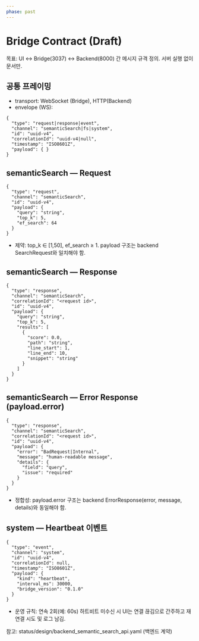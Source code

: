 ```yaml
---
phase: past
---
```


# Bridge Contract (Draft)

목표: UI ↔ Bridge(3037) ↔ Backend(8000) 간 메시지 규격 정의. 서버 실행 없이 문서만.

## 공통 프레이밍
- transport: WebSocket (Bridge), HTTP(Backend)
- envelope (WS):
```/dev/null/bridge_envelope.json#L1-50
{
  "type": "request|response|event",
  "channel": "semanticSearch|fs|system",
  "id": "uuid-v4",
  "correlationId": "uuid-v4|null",
  "timestamp": "ISO8601Z",
  "payload": { }
}
```

## semanticSearch — Request
```/dev/null/semantic_search_request.json#L1-60
{
  "type": "request",
  "channel": "semanticSearch",
  "id": "uuid-v4",
  "payload": {
    "query": "string",
    "top_k": 5,
    "ef_search": 64
  }
}
```

- 제약: top_k ∈ [1,50], ef_search ≥ 1. payload 구조는 backend SearchRequest와 일치해야 함.

## semanticSearch — Response
```/dev/null/semantic_search_response.json#L1-120
{
  "type": "response",
  "channel": "semanticSearch",
  "correlationId": "<request id>",
  "id": "uuid-v4",
  "payload": {
    "query": "string",
    "top_k": 5,
    "results": [
      {
        "score": 0.0,
        "path": "string",
        "line_start": 1,
        "line_end": 10,
        "snippet": "string"
      }
    ]
  }
}
```

## semanticSearch — Error Response (payload.error)
```/dev/null/semantic_search_error_response.json#L1-80
{
  "type": "response",
  "channel": "semanticSearch",
  "correlationId": "<request id>",
  "id": "uuid-v4",
  "payload": {
    "error": "BadRequest|Internal",
    "message": "human-readable message",
    "details": {
      "field": "query",
      "issue": "required"
    }
  }
}
```

- 정합성: payload.error 구조는 backend ErrorResponse(error, message, details)와 동일해야 함.

## system — Heartbeat 이벤트
```/dev/null/system_heartbeat_event.json#L1-60
{
  "type": "event",
  "channel": "system",
  "id": "uuid-v4",
  "correlationId": null,
  "timestamp": "ISO8601Z",
  "payload": {
    "kind": "heartbeat",
    "interval_ms": 30000,
    "bridge_version": "0.1.0"
  }
}
```

- 운영 규칙: 연속 2회(예: 60s) 하트비트 미수신 시 UI는 연결 끊김으로 간주하고 재연결 시도 및 로그 남김.

참고: status/design/backend_semantic_search_api.yaml (백엔드 계약)

